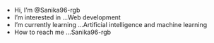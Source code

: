 -  Hi, I’m @Sanika96-rgb
-  I’m interested in ...Web development 
-  I’m currently learning ...Artificial intelligence and machine learning 
-   How to reach me ...Sanika96-rgb
  

<!---
Sanika96-rgb/Sanika96-rgb is a ✨ special ✨ repository because its `README.md` (this file) appears on your GitHub profile.
You can click the Preview link to take a look at your changes.
--->
